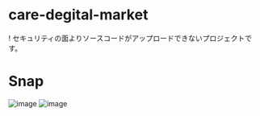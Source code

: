 # care-degital-market

! セキュリティの面よりソースコードがアップロードできないプロジェクトです。

# Snap
![image](https://user-images.githubusercontent.com/40309813/100584107-ff51df80-332e-11eb-8683-70ecd5ca74df.png)
![image](https://user-images.githubusercontent.com/40309813/100584059-ee08d300-332e-11eb-9df7-665fefcc780a.png)
